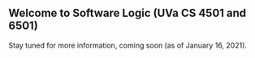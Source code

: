 ## Welcome to Software Logic (UVa CS 4501 and 6501)

Stay tuned for more information, coming soon (as of January 16, 2021).

